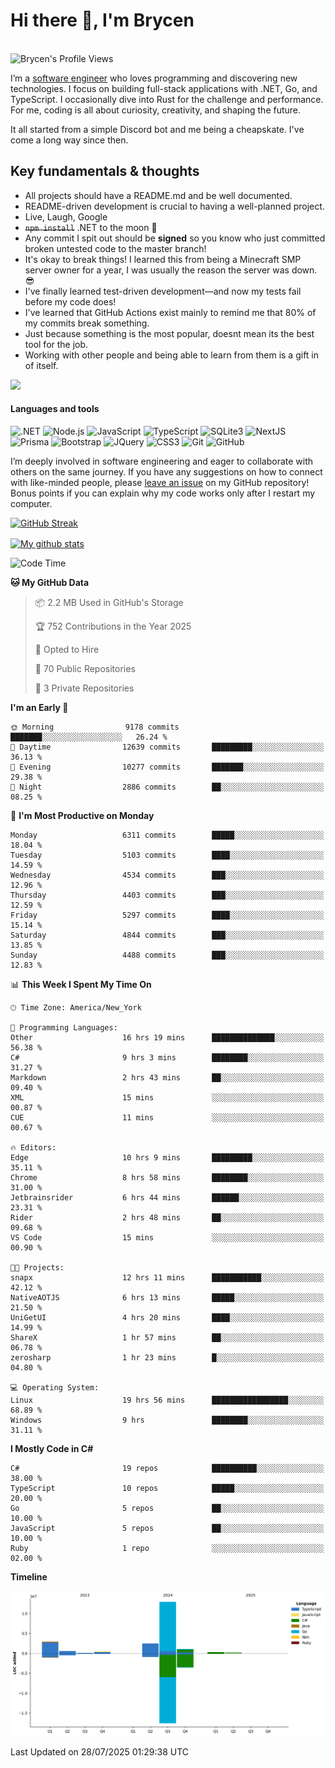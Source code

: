 # Hi there 👋, I'm Brycen

<br>
<img src="https://komarev.com/ghpvc/?username=BrycensRanch" alt="Brycen's Profile Views" />

I’m a [software engineer](https://en.wikipedia.org/wiki/Software_engineering) who loves programming and discovering new technologies. I focus on building full-stack applications with .NET, Go, and TypeScript. I occasionally dive into Rust for the challenge and performance. For me, coding is all about curiosity, creativity, and shaping the future.

It all started from a simple Discord bot and me being a cheapskate. I've come a long way since then.

## Key fundamentals & thoughts

- All projects should have a README.md and be well documented.
- README-driven development is crucial to having a well-planned project.
- Live, Laugh, Google
- ~~`npm install`~~ .NET to the moon 🚀
- Any commit I spit out should be **signed** so you know who just committed broken untested code to the master branch!
- It's okay to break things! I learned this from being a Minecraft SMP server owner for a year, I was usually the reason the server was down. 😎
- I've finally learned test-driven development—and now my tests fail before my code does!
- I've learned that GitHub Actions exist mainly to remind me that 80% of my commits break something.
- Just because something is the most popular, doesnt mean its the best tool for the job.
- Working with other people and being able to learn from them is a gift in of itself.

<img src="https://res.cloudinary.com/practicaldev/image/fetch/s--OoBLh7-Q--/c_limit%2Cf_auto%2Cfl_progressive%2Cq_auto%2Cw_880/https://cdn-images-1.medium.com/max/1614/1%2A8BlqJ8lNVZzuRjAg1mZ50w.png" height="400"/>

<h4>Languages and tools</h4>
<p>
  <img src="https://img.shields.io/badge/.NET-%23512BD4.svg?&style=for-the-badge&logo=dotnet&logoColor=white" alt=".NET" />
  <img src="https://img.shields.io/badge/node.js%20-%2343853D.svg?&style=for-the-badge&logo=node.js&logoColor=white" alt="Node.js" />
  <img src="https://img.shields.io/badge/javascript%20-%23323330.svg?&style=for-the-badge&logo=javascript&logoColor=%23F7DF1E" alt="JavaScript" />
  <img src="https://img.shields.io/badge/typescript%20-%23323330.svg?&style=for-the-badge&logo=typescript&logoColor=#3467eb" alt="TypeScript" />
  <img src="https://img.shields.io/badge/sqlite3%20-%23323330.svg?&style=for-the-badge&logo=sqlite&logoColor=#3467eb" alt="SQLite3" />
  <img src="https://img.shields.io/badge/Next.JS%20-%23323330.svg?&style=for-the-badge&logo=next.js&logoColor=#3467eb" alt="NextJS" />
  <img src="https://img.shields.io/badge/Prisma%20-%23323330.svg?&style=for-the-badge&logo=prisma&logoColor=#3467eb" alt="Prisma" />
  <img src="https://img.shields.io/badge/bootstrap%20-%23323330.svg?&style=for-the-badge&logo=bootstrap" alt="Bootstrap" />
  <img src="https://img.shields.io/badge/jquery%20-%23323330.svg?&style=for-the-badge&logo=jquery" alt="JQuery" />
  <img src="https://img.shields.io/badge/css3%20-%23323330.svg?&style=for-the-badge&logo=css3" alt="CSS3" />
  <img src="https://img.shields.io/badge/git%20-%23323330.svg?&style=for-the-badge&logo=git" alt="Git" />
  <img src="https://img.shields.io/badge/github%20-%23323330.svg?&style=for-the-badge&logo=github" alt="GitHub" />
</p>

I’m deeply involved in software engineering and eager to collaborate with others on the same journey. If you have any suggestions on how to connect with like-minded people, please [leave an issue](https://github.com/BrycensRanch/BrycensRanch/issues/new) on my GitHub repository! Bonus points if you can explain why my code works only after I restart my computer. 

<p><a href="https://git.io/streak-stats"><img src=https://github-readme-streak-stats-eight.vercel.app?user=BrycensRanch&amp;theme=dark&amp;hide_border=true&fire=EB5454&amp;ring=0CEB19" alt="GitHub Streak"></a></p>

<a href="https://github.com/anuraghazra/github-readme-stats">
  <img align="center" src="https://github-readme-stats.anuraghazra1.vercel.app/api?username=BrycensRanch&show_icons=true&line_height=27&include_all_commits=true" alt="My github stats" />
</a>

<!--START_SECTION:waka-->
![Code Time](http://img.shields.io/badge/Code%20Time-2%2C432%20hrs%2039%20mins-blue)

**🐱 My GitHub Data** 

> 📦 2.2 MB Used in GitHub's Storage 
 > 
> 🏆 752 Contributions in the Year 2025
 > 
> 💼 Opted to Hire
 > 
> 📜 70 Public Repositories 
 > 
> 🔑 3 Private Repositories 
 > 
**I'm an Early 🐤** 

```text
🌞 Morning                9178 commits        ███████░░░░░░░░░░░░░░░░░░   26.24 % 
🌆 Daytime                12639 commits       █████████░░░░░░░░░░░░░░░░   36.13 % 
🌃 Evening                10277 commits       ███████░░░░░░░░░░░░░░░░░░   29.38 % 
🌙 Night                  2886 commits        ██░░░░░░░░░░░░░░░░░░░░░░░   08.25 % 
```
📅 **I'm Most Productive on Monday** 

```text
Monday                   6311 commits        █████░░░░░░░░░░░░░░░░░░░░   18.04 % 
Tuesday                  5103 commits        ████░░░░░░░░░░░░░░░░░░░░░   14.59 % 
Wednesday                4534 commits        ███░░░░░░░░░░░░░░░░░░░░░░   12.96 % 
Thursday                 4403 commits        ███░░░░░░░░░░░░░░░░░░░░░░   12.59 % 
Friday                   5297 commits        ████░░░░░░░░░░░░░░░░░░░░░   15.14 % 
Saturday                 4844 commits        ███░░░░░░░░░░░░░░░░░░░░░░   13.85 % 
Sunday                   4488 commits        ███░░░░░░░░░░░░░░░░░░░░░░   12.83 % 
```


📊 **This Week I Spent My Time On** 

```text
🕑︎ Time Zone: America/New_York

💬 Programming Languages: 
Other                    16 hrs 19 mins      ██████████████░░░░░░░░░░░   56.38 % 
C#                       9 hrs 3 mins        ████████░░░░░░░░░░░░░░░░░   31.27 % 
Markdown                 2 hrs 43 mins       ██░░░░░░░░░░░░░░░░░░░░░░░   09.40 % 
XML                      15 mins             ░░░░░░░░░░░░░░░░░░░░░░░░░   00.87 % 
CUE                      11 mins             ░░░░░░░░░░░░░░░░░░░░░░░░░   00.67 % 

🔥 Editors: 
Edge                     10 hrs 9 mins       █████████░░░░░░░░░░░░░░░░   35.11 % 
Chrome                   8 hrs 58 mins       ████████░░░░░░░░░░░░░░░░░   31.00 % 
Jetbrainsrider           6 hrs 44 mins       ██████░░░░░░░░░░░░░░░░░░░   23.31 % 
Rider                    2 hrs 48 mins       ██░░░░░░░░░░░░░░░░░░░░░░░   09.68 % 
VS Code                  15 mins             ░░░░░░░░░░░░░░░░░░░░░░░░░   00.90 % 

🐱‍💻 Projects: 
snapx                    12 hrs 11 mins      ███████████░░░░░░░░░░░░░░   42.12 % 
NativeAOTJS              6 hrs 13 mins       █████░░░░░░░░░░░░░░░░░░░░   21.50 % 
UniGetUI                 4 hrs 20 mins       ████░░░░░░░░░░░░░░░░░░░░░   14.99 % 
ShareX                   1 hr 57 mins        ██░░░░░░░░░░░░░░░░░░░░░░░   06.78 % 
zerosharp                1 hr 23 mins        █░░░░░░░░░░░░░░░░░░░░░░░░   04.80 % 

💻 Operating System: 
Linux                    19 hrs 56 mins      █████████████████░░░░░░░░   68.89 % 
Windows                  9 hrs               ████████░░░░░░░░░░░░░░░░░   31.11 % 
```

**I Mostly Code in C#** 

```text
C#                       19 repos            ██████████░░░░░░░░░░░░░░░   38.00 % 
TypeScript               10 repos            █████░░░░░░░░░░░░░░░░░░░░   20.00 % 
Go                       5 repos             ██░░░░░░░░░░░░░░░░░░░░░░░   10.00 % 
JavaScript               5 repos             ██░░░░░░░░░░░░░░░░░░░░░░░   10.00 % 
Ruby                     1 repo              ░░░░░░░░░░░░░░░░░░░░░░░░░   02.00 % 
```



**Timeline**

![Lines of Code chart](https://raw.githubusercontent.com/BrycensRanch/BrycensRanch/main/assets/bar_graph.png)


 Last Updated on 28/07/2025 01:29:38 UTC
<!--END_SECTION:waka-->

<!--
**BrycensRanch/BrycensRanch** is a ✨ _special_ ✨ repository because its `README.md` (this file) appears on your GitHub profile.

Here are some ideas to get you started:

- 🔭 I’m currently working on ...
- 🌱 I’m currently learning ...
- 👯 I’m looking to collaborate on ...
- 🤔 I’m looking for help with ...
- 💬 Ask me about ...
- 📫 How to reach me: ...
- 😄 Pronouns: ...
- ⚡ Fun fact: ...
-->
